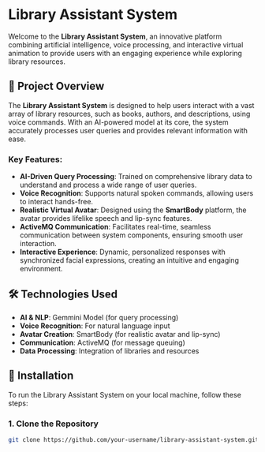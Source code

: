 # Library Assistant System

Welcome to the **Library Assistant System**, an innovative platform combining artificial intelligence, voice processing, and interactive virtual animation to provide users with an engaging experience while exploring library resources.

## 🚀 Project Overview

The **Library Assistant System** is designed to help users interact with a vast array of library resources, such as books, authors, and descriptions, using voice commands. With an AI-powered model at its core, the system accurately processes user queries and provides relevant information with ease.

### Key Features:
- **AI-Driven Query Processing**: Trained on comprehensive library data to understand and process a wide range of user queries.
- **Voice Recognition**: Supports natural spoken commands, allowing users to interact hands-free.
- **Realistic Virtual Avatar**: Designed using the **SmartBody** platform, the avatar provides lifelike speech and lip-sync features.
- **ActiveMQ Communication**: Facilitates real-time, seamless communication between system components, ensuring smooth user interaction.
- **Interactive Experience**: Dynamic, personalized responses with synchronized facial expressions, creating an intuitive and engaging environment.

## 🛠️ Technologies Used

- **AI & NLP**: Gemmini Model (for query processing)
- **Voice Recognition**: For natural language input
- **Avatar Creation**: SmartBody (for realistic avatar and lip-sync)
- **Communication**: ActiveMQ (for message queuing)
- **Data Processing**: Integration of libraries and resources

## 🔑 Installation

To run the Library Assistant System on your local machine, follow these steps:

### 1. Clone the Repository
```bash
git clone https://github.com/your-username/library-assistant-system.git
